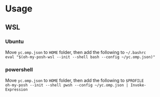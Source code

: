 # Usage
## WSL
###  Ubuntu  
Move `yc.omp.json` to `HOME` folder, then add the following to `~/.bashrc`    
    ```
    eval "$(oh-my-posh-wsl --init --shell bash --config ~/yc.omp.json)"
    ```
### powershell
Move `yc.omp.json` to `HOME` folder, then add the following to `$PROFILE`    
    ```
    oh-my-posh --init --shell pwsh --config ~/yc.omp.json | Invoke-Expression
    ```
